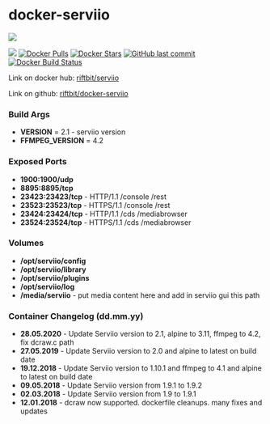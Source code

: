 # docker-serviio

[![](http://serviio.org/images/serviio.png)](http://serviio.org/) 

[![](https://images.microbadger.com/badges/image/riftbit/serviio.svg)](https://microbadger.com/images/riftbit/serviio) [![Docker Pulls](https://img.shields.io/docker/pulls/riftbit/serviio.svg)](https://hub.docker.com/r/riftbit/serviio/) [![Docker Stars](https://img.shields.io/docker/stars/riftbit/serviio.svg)](https://hub.docker.com/r/riftbit/serviio/) [![GitHub last commit](https://img.shields.io/github/last-commit/riftbit/docker-serviio.svg)](https://github.com/riftbit/docker-serviio) [![Docker Build Status](https://img.shields.io/docker/build/riftbit/serviio.svg)](https://hub.docker.com/r/riftbit/serviio/)
  
Link on docker hub: [riftbit/serviio](https://hub.docker.com/r/riftbit/serviio/)

Link on github: [riftbit/docker-serviio](https://github.com/riftbit/docker-serviio)

### Build Args

 - **VERSION** = 2.1 - serviio version
 - **FFMPEG_VERSION** = 4.2


### Exposed Ports

 - **1900:1900/udp**
 - **8895:8895/tcp**
 - **23423:23423/tcp** - HTTP/1.1 /console /rest
 - **23523:23523/tcp** - HTTPS/1.1 /console /rest
 - **23424:23424/tcp** - HTTP/1.1 /cds /mediabrowser
 - **23524:23524/tcp** - HTTPS/1.1 /cds /mediabrowser

### Volumes
 - **/opt/serviio/config**
 - **/opt/serviio/library**
 - **/opt/serviio/plugins**
 - **/opt/serviio/log**
 - **/media/serviio** - put media content here and add in serviio gui this path


### Container Changelog (dd.mm.yy)
 - **28.05.2020** - Update Serviio version to 2.1, alpine to 3.11, ffmpeg to 4.2, fix dcraw.c path
 - **27.05.2019** - Update Serviio version to 2.0 and alpine to latest on build date
 - **19.12.2018** - Update Serviio version to 1.10.1 and ffmpeg to 4.1 and alpine to latest on build date
 - **09.05.2018** - Update Serviio version from 1.9.1 to 1.9.2
 - **02.03.2018** - Update Serviio version from 1.9 to 1.9.1
 - **12.01.2018** - dcraw now supported. dockerfile cleanups. many fixes and updates
